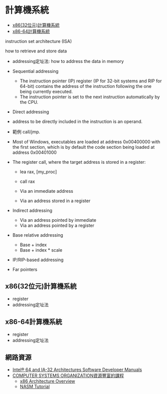 # 計算機系統
- [x86(32位元)計算機系統](#x86(32位元)計算機系統 )
- [x86-64計算機系統](#x86-64計算機系統 )
 
 instruction set architecture (ISA)
 
 how to retrieve and store data
 
- addressing定址法: how to address the data in memory
 - Sequential addressing
   - The instruction pointer (IP) register (IP for 32-bit systems and RIP for 64-bit) contains the address of the instruction following the one being currently executed. 
   - The instruction pointer is set to the next instruction automatically by the CPU.

- Direct addressing
- address to be directly included in the instruction is an operand. 
- 範例 call/jmp. 
- Most of Windows, executables are loaded at address 0x00400000 with the first section, which is by default the code section being loaded at address 0x00401000
- The register call, where the target address is stored in a register:
  - lea rax, [my_proc]
  - call rax
  
  - Via an immediate address
  - Via an address stored in a register
 - Indirect addressing
   - Via an address pointed by immediate
   - Via an address pointed by a register
 - Base relative addressing
   - Base + index
   - Base + index * scale
 - IP/RIP-based addressing
 - Far pointers


## x86(32位元)計算機系統

- register
- addressing定址法

## x86-64計算機系統

- register
- addressing定址法

## 網路資源
- [Intel® 64 and IA-32 Architectures Software Developer Manuals](https://software.intel.com/content/www/us/en/develop/articles/intel-sdm.html)
- [COMPUTER SYSTEMS ORGANIZATION資源豐富的課程](https://cs.lmu.edu/~ray/classes/sp/)
   - [x86 Architecture Overview](https://cs.lmu.edu/~ray/notes/x86overview/)
   - [NASM Tutorial](https://cs.lmu.edu/~ray/notes/nasmtutorial/)
